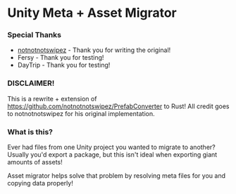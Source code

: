 # Unity Meta + Asset Migrator

### Special Thanks

* [notnotnotswipez](https://github.com/notnotnotswipez) - Thank you for writing the original!
* Fersy - Thank you for testing!
* DayTrip - Thank you for testing!

### DISCLAIMER!
This is a rewrite + extension of https://github.com/notnotnotswipez/PrefabConverter to Rust!
All credit goes to notnotnotswipez for his original implementation.

### What is this?
Ever had files from one Unity project you wanted to migrate to another?
Usually you'd export a package, but this isn't ideal when exporting giant amounts of assets!

Asset migrator helps solve that problem by resolving meta files for you and copying data properly!